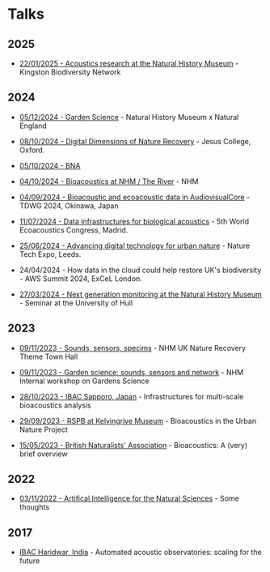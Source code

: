 # Talks

## 2025

- [22/01/2025 - Acoustics research at the Natural History Museum](/talks/2025-Kingston) - Kingston Biodiversity Network

## 2024

- [05/12/2024 - Garden Science](/talks/2024-GS) - Natural History Museum x Natural England

- [08/10/2024 - Digital Dimensions of Nature Recovery](/talks/2024-DDNR) - Jesus College, Oxford.

- [05/10/2024 - BNA](/talks/2024-BNA)

- [04/10/2024 - Bioacoustics at NHM / The River](/talks/2024-TheRiver) - NHM

- [04/09/2024 - Bioacoustic and ecoacoustic data in AudiovisualCore](/talks/2024-09-tdwg) - TDWG 2024, Okinawa, Japan

- [11/07/2024 - Data infrastructures for biological acoustics](/talks/2024-Madrid) - 5th World Ecoacoustics Congress, Madrid.

- [25/06/2024 - Advancing digital technology for urban nature](/talks/2024-NatureTech) - Nature Tech Expo, Leeds.

- 24/04/2024 - How data in the cloud could help restore UK's biodiversity - AWS Summit 2024, ExCeL London.

- [27/03/2024 - Next generation monitoring at the Natural History Museum](/talks/2024-Hull) - Seminar at the University of Hull

## 2023

- [09/11/2023 - Sounds, sensors, specims](talks/2023-11-NR) - NHM UK Nature Recovery Theme Town Hall

- [09/11/2023 - Garden science: sounds, sensors and network](/talks/2023-11-GS) - NHM Internal workshop on Gardens Science

- [28/10/2023 - IBAC Sapporo, Japan](/talks/2023-IBAC) - Infrastructures for multi-scale bioacoustics analysis

- [29/09/2023 - RSPB at Kelvingrive Museum](/talks/2023-09-RSPB) - Bioacoustics in the Urban Nature Project

- [15/05/2023 - British Naturalists' Association](/talks/2023-05-BNA) - Bioacoustics: A (very) brief overview

## 2022

- [03/11/2022 - Artifical Intelligence for the Natural Sciences](/talks/2022-11-AI) - Some thoughts

## 2017

- [IBAC Haridwar, India](/talks/2017-IBAC) - Automated acoustic observatories: scaling for the future
